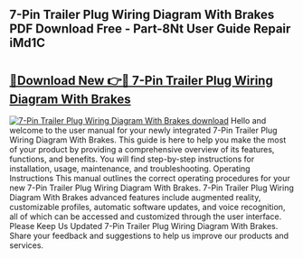 ## 7-Pin Trailer Plug Wiring Diagram With Brakes PDF Download Free - Part-8Nt User Guide Repair iMd1C

# <h2><a href="http://dfl58c8.blite.top/?on=7-Pin+Trailer+Plug+Wiring+Diagram+With+Brakes">🔗Download New 👉🔴 7-Pin Trailer Plug Wiring Diagram With Brakes</a></h2>

[![7-Pin Trailer Plug Wiring Diagram With Brakes download](https://i.imgur.com/lujVjoI.png)](http://dfl58c8.blite.top/?on=7-Pin+Trailer+Plug+Wiring+Diagram+With+Brakes)
Hello and welcome to the user manual for your newly integrated 7-Pin Trailer Plug Wiring Diagram With Brakes. This guide is here to help you make the most of your product by providing a comprehensive overview of its features, functions, and benefits. You will find step-by-step instructions for installation, usage, maintenance, and troubleshooting. Operating Instructions This manual outlines the correct operating procedures for your new 7-Pin Trailer Plug Wiring Diagram With Brakes. 7-Pin Trailer Plug Wiring Diagram With Brakes advanced features include augmented reality, customizable profiles, automatic software updates, and voice recognition, all of which can be accessed and customized through the user interface. Please Keep Us Updated 7-Pin Trailer Plug Wiring Diagram With Brakes. Share your feedback and suggestions to help us improve our products and services.
